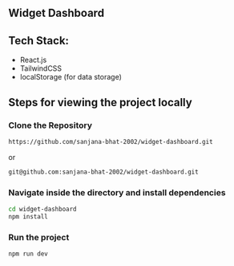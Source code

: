 ## Widget Dashboard
## Tech Stack:
- React.js
- TailwindCSS
- localStorage (for data storage)

## Steps for viewing the project locally
### Clone the Repository
```bash
https://github.com/sanjana-bhat-2002/widget-dashboard.git
```
or
```bash
git@github.com:sanjana-bhat-2002/widget-dashboard.git
```
### Navigate inside the directory and install dependencies
```bash
cd widget-dashboard
npm install
```
### Run the project
```bash
npm run dev
```
